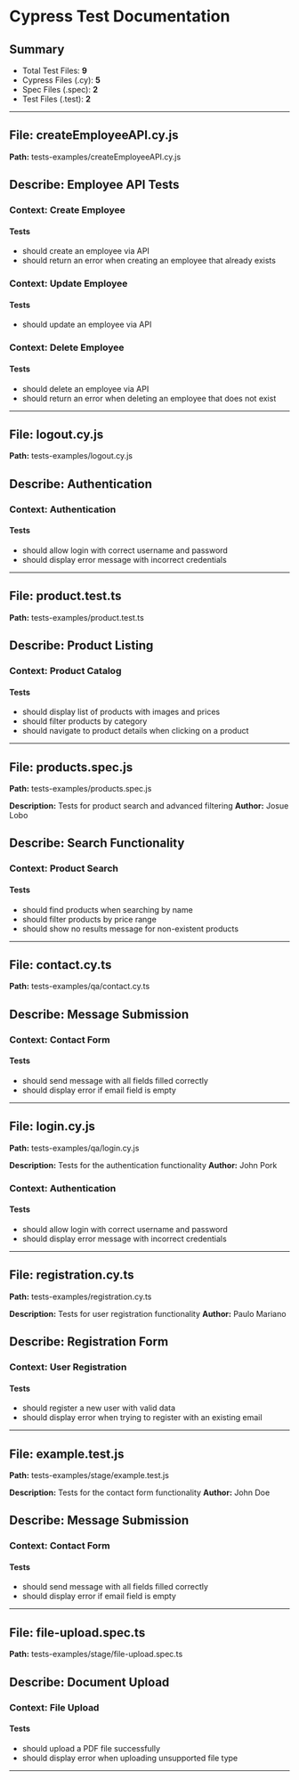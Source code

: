 # Cypress Test Documentation

## Summary

- Total Test Files: **9**
- Cypress Files (.cy): **5**
- Spec Files (.spec): **2**
- Test Files (.test): **2**

---

## File: **createEmployeeAPI.cy.js**

**Path:** tests-examples/createEmployeeAPI.cy.js

## Describe: **Employee API Tests**

### Context: **Create Employee**

#### Tests
- should create an employee via API
- should return an error when creating an employee that already exists

### Context: **Update Employee**

#### Tests
- should update an employee via API

### Context: **Delete Employee**

#### Tests
- should delete an employee via API
- should return an error when deleting an employee that does not exist

---

## File: **logout.cy.js**

**Path:** tests-examples/logout.cy.js

## Describe: **Authentication**

### Context: **Authentication**

#### Tests
- should allow login with correct username and password
- should display error message with incorrect credentials

---

## File: **product.test.ts**

**Path:** tests-examples/product.test.ts

## Describe: **Product Listing**

### Context: **Product Catalog**

#### Tests
- should display list of products with images and prices
- should filter products by category
- should navigate to product details when clicking on a product

---

## File: **products.spec.js**

**Path:** tests-examples/products.spec.js

**Description:** Tests for product search and advanced filtering
**Author:** Josue Lobo

## Describe: **Search Functionality**

### Context: **Product Search**

#### Tests
- should find products when searching by name
- should filter products by price range
- should show no results message for non-existent products

---

## File: **contact.cy.ts**

**Path:** tests-examples/qa/contact.cy.ts

## Describe: **Message Submission**

### Context: **Contact Form**

#### Tests
- should send message with all fields filled correctly
- should display error if email field is empty

---

## File: **login.cy.js**

**Path:** tests-examples/qa/login.cy.js

**Description:** Tests for the authentication functionality
**Author:** John Pork

### Context: **Authentication**

#### Tests
- should allow login with correct username and password
- should display error message with incorrect credentials

---

## File: **registration.cy.ts**

**Path:** tests-examples/registration.cy.ts

**Description:** Tests for user registration functionality
**Author:** Paulo Mariano

## Describe: **Registration Form**

### Context: **User Registration**

#### Tests
- should register a new user with valid data
- should display error when trying to register with an existing email

---

## File: **example.test.js**

**Path:** tests-examples/stage/example.test.js

**Description:** Tests for the contact form functionality
**Author:** John Doe

## Describe: **Message Submission**

### Context: **Contact Form**

#### Tests
- should send message with all fields filled correctly
- should display error if email field is empty

---

## File: **file-upload.spec.ts**

**Path:** tests-examples/stage/file-upload.spec.ts

## Describe: **Document Upload**

### Context: **File Upload**

#### Tests
- should upload a PDF file successfully
- should display error when uploading unsupported file type

---

